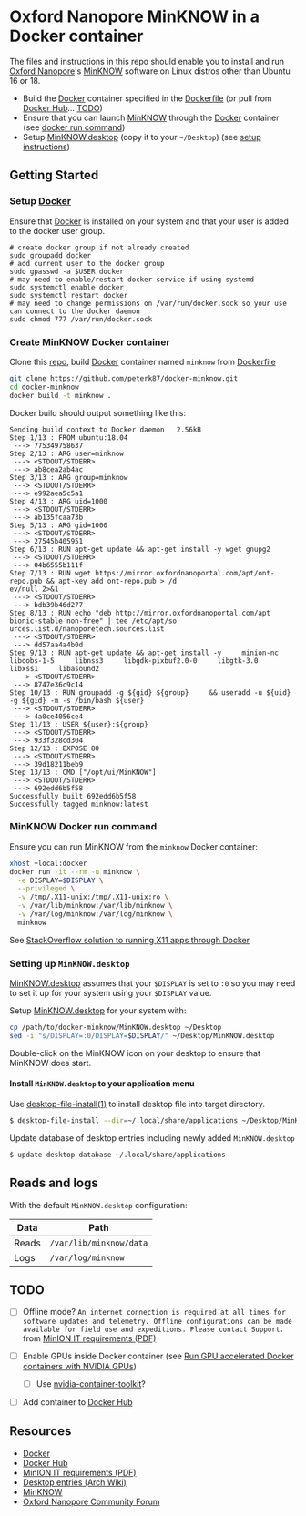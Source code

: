 # Oxford Nanopore MinKNOW in a Docker container

The files and instructions in this repo should enable you to install and run [Oxford Nanopore][]'s [MinKNOW][] software on Linux distros other than Ubuntu 16 or 18. 

- Build the [Docker][] container specified in the [Dockerfile][] (or pull from [Docker Hub]... [TODO](#todo))
- Ensure that you can launch [MinKNOW] through the [Docker][] container (see [docker run command](#minknow-docker-run-command))
- Setup [MinKNOW.desktop][] (copy it to your `~/Desktop`) (see [setup instructions](#setting-up-minknow-desktop))



## Getting Started

### Setup [Docker]

Ensure that [Docker] is installed on your system and that your user is added to the docker user group.

```
# create docker group if not already created
sudo groupadd docker
# add current user to the docker group
sudo gpasswd -a $USER docker
# may need to enable/restart docker service if using systemd
sudo systemctl enable docker
sudo systemctl restart docker
# may need to change permissions on /var/run/docker.sock so your use can connect to the docker daemon
sudo chmod 777 /var/run/docker.sock
```

### Create MinKNOW Docker container

Clone this [repo](https://github.com/peterk87/docker-minknow.git), build [Docker][] container named `minknow` from [Dockerfile][]

```bash
git clone https://github.com/peterk87/docker-minknow.git
cd docker-minknow
docker build -t minknow .
```

Docker build should output something like this:

```
Sending build context to Docker daemon   2.56kB
Step 1/13 : FROM ubuntu:18.04
 ---> 775349758637
Step 2/13 : ARG user=minknow
 ---> <STDOUT/STDERR>
 ---> ab8cea2ab4ac
Step 3/13 : ARG group=minknow
 ---> <STDOUT/STDERR>
 ---> e992aea5c5a1
Step 4/13 : ARG uid=1000
 ---> <STDOUT/STDERR>
 ---> ab135fcaa73b
Step 5/13 : ARG gid=1000
 ---> <STDOUT/STDERR>
 ---> 27545b405951
Step 6/13 : RUN apt-get update && apt-get install -y wget gnupg2
 ---> <STDOUT/STDERR>
 ---> 04b6555b111f
Step 7/13 : RUN wget https://mirror.oxfordnanoportal.com/apt/ont-repo.pub && apt-key add ont-repo.pub > /d
ev/null 2>&1
 ---> <STDOUT/STDERR>
 ---> bdb39b46d277
Step 8/13 : RUN echo "deb http://mirror.oxfordnanoportal.com/apt bionic-stable non-free" | tee /etc/apt/so
urces.list.d/nanoporetech.sources.list
 ---> <STDOUT/STDERR>
 ---> dd57aa4a4b0d
Step 9/13 : RUN apt-get update && apt-get install -y     minion-nc     liboobs-1-5     libnss3     libgdk-pixbuf2.0-0     libgtk-3.0     libxss1     libasound2
 ---> <STDOUT/STDERR>
 ---> 8747e36c9c14
Step 10/13 : RUN groupadd -g ${gid} ${group}     && useradd -u ${uid} -g ${gid} -m -s /bin/bash ${user}
 ---> <STDOUT/STDERR>
 ---> 4a0ce4056ce4
Step 11/13 : USER ${user}:${group}
 ---> <STDOUT/STDERR>
 ---> 933f328cd304
Step 12/13 : EXPOSE 80
 ---> <STDOUT/STDERR>
 ---> 39d18211beb9
Step 13/13 : CMD ["/opt/ui/MinKNOW"]
 ---> <STDOUT/STDERR>
 ---> 692edd6b5f58
Successfully built 692edd6b5f58
Successfully tagged minknow:latest
```

### MinKNOW Docker run command

Ensure you can run MinKNOW from the `minknow` Docker container:

```bash
xhost +local:docker
docker run -it --rm -u minknow \
  -e DISPLAY=$DISPLAY \
  --privileged \
  -v /tmp/.X11-unix:/tmp/.X11-unix:ro \
  -v /var/lib/minknow:/var/lib/minknow \
  -v /var/log/minknow:/var/log/minknow \
  minknow
```

See [StackOverflow solution to running X11 apps through Docker](https://stackoverflow.com/a/25334301) 

### Setting up `MinKNOW.desktop`

[MinKNOW.desktop] assumes that your `$DISPLAY` is set to `:0` so you may need to set it up for your system using your `$DISPLAY` value.

Setup [MinKNOW.desktop] for your system with:

```bash
cp /path/to/docker-minknow/MinKNOW.desktop ~/Desktop
sed -i "s/DISPLAY=:0/DISPLAY=$DISPLAY/" ~/Desktop/MinKNOW.desktop
``` 

Double-click on the MinKNOW icon on your desktop to ensure that MinKNOW does start.

#### Install `MinKNOW.desktop` to your application menu

Use [desktop-file-install(1)](https://jlk.fjfi.cvut.cz/arch/manpages/man/desktop-file-install.1) to install desktop file into target directory.

```bash
$ desktop-file-install --dir=~/.local/share/applications ~/Desktop/MinKNOW.desktop
```

Update database of desktop entries including newly added `MinKNOW.desktop`

```bash
$ update-desktop-database ~/.local/share/applications
```


## Reads and logs

With the default `MinKNOW.desktop` configuration:

| Data  | Path |
|-------|------|
| Reads | `/var/lib/minknow/data` | 
| Logs  | `/var/log/minknow` |


## TODO

- [ ] Offline mode? `An internet connection is required at all times for software updates and telemetry. Offline configurations can be made available for field use and expeditions. Please contact Support.` from [MinION IT requirements (PDF)][]
- [ ] Enable GPUs inside Docker container (see [Run GPU accelerated Docker containers with NVIDIA GPUs](https://wiki.archlinux.org/index.php/Docker#Run_GPU_accelerated_Docker_containers_with_NVIDIA_GPUs))
  - [ ] Use [nvidia-container-toolkit](https://github.com/NVIDIA/nvidia-docker)?
- [ ] Add container to [Docker Hub]


## Resources


- [Docker]
- [Docker Hub]
- [MinION IT requirements (PDF)]
- [Desktop entries (Arch Wiki)]
- [MinKNOW]
- [Oxford Nanopore Community Forum]


[Docker Hub]: https://hub.docker.com/
[MinKNOW.desktop]: ./MinKNOW.desktop
[Oxford Nanopore]: https://nanoporetech.com/
[MinKNOW]: https://nanoporetech.com/nanopore-sequencing-data-analysis
[Docker]: https://www.docker.com/
[Desktop entries (Arch Wiki)]: https://wiki.archlinux.org/index.php/Desktop_entries
[MinION IT requirements (PDF)]: https://community.nanoporetech.com/requirements_documents/minion-it-reqs.pdf
[Dockerfile]: ./Dockerfile
[Oxford Nanopore Community Forum]: https://community.nanoporetech.com/
